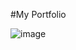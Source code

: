 #My Portfolio

![image](https://github.com/terwebs/portfolio.dev/assets/6585918/b47c9a0b-5ee4-46a3-9d65-d0524821479b)
